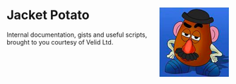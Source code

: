 
# <img align="right" src="images/potato.png"> Jacket Potato

Internal documentation, gists and useful scripts,   
brought to you courtesy of Velid Ltd.
